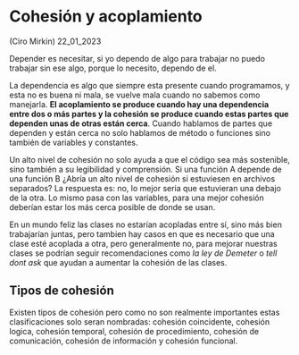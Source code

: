 # Cohesión y acoplamiento
(Ciro Mirkin) 22_01_2023

Depender es necesitar, si yo dependo de algo para trabajar no puedo trabajar sin ese algo, porque lo necesito, dependo de el.

La dependencia es algo que siempre esta presente cuando programamos, y esta no es buena ni mala, se vuelve mala cuando no sabemos como manejarla. **El acoplamiento se produce cuando hay una dependencia entre dos o más partes y la cohesión se produce cuando estas partes que dependen unas de otras están cerca**. Cuando hablamos de partes que dependen y están cerca no solo hablamos de método o funciones sino también de variables y constantes.

Un alto nivel de cohesión no solo ayuda a que el código sea más sostenible, sino también a su legibilidad y comprensión. Si una función A depende de una función B ¿Abría un alto nivel de cohesión si estuviesen en archivos separados? La respuesta es: no, lo mejor seria que estuvieran una debajo de la otra. Lo mismo pasa con las variables, para una mejor cohesión deberían estar los más cerca posible de donde se usan.

En un mundo feliz las clases no estarían acopladas entre sí, sino más bien trabajarían juntas, pero tambien hay casos en que es necesario que una clase esté acoplada a otra, pero generalmente no, para mejorar nuestras clases se podrían seguir recomendaciones como *la ley de Demeter* o *tell dont ask* que ayudan a aumentar la cohesión de las clases.

## Tipos de cohesión

Existen tipos de cohesión pero como no son realmente importantes estas clasificaciones solo seran nombradas: cohesión coincidente, cohesión logica, cohesión temporal, cohesión de procedimiento, cohesión de comunicación, cohesión de información y cohesión funcional.
